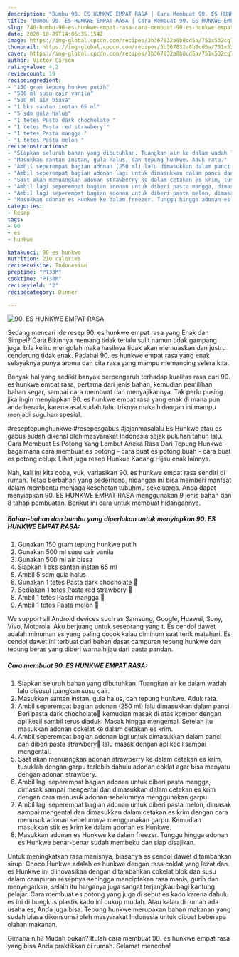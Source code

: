 ```yaml
---
description: "Bumbu 90. ES HUNKWE EMPAT RASA | Cara Membuat 90. ES HUNKWE EMPAT RASA Yang Enak Banget"
title: "Bumbu 90. ES HUNKWE EMPAT RASA | Cara Membuat 90. ES HUNKWE EMPAT RASA Yang Enak Banget"
slug: 740-bumbu-90-es-hunkwe-empat-rasa-cara-membuat-90-es-hunkwe-empat-rasa-yang-enak-banget
date: 2020-10-09T14:06:35.154Z
image: https://img-global.cpcdn.com/recipes/3b367832a8b8cd5a/751x532cq70/90-es-hunkwe-empat-rasa-foto-resep-utama.jpg
thumbnail: https://img-global.cpcdn.com/recipes/3b367832a8b8cd5a/751x532cq70/90-es-hunkwe-empat-rasa-foto-resep-utama.jpg
cover: https://img-global.cpcdn.com/recipes/3b367832a8b8cd5a/751x532cq70/90-es-hunkwe-empat-rasa-foto-resep-utama.jpg
author: Victor Carson
ratingvalue: 4.2
reviewcount: 10
recipeingredient:
- "150 gram tepung hunkwe putih"
- "500 ml susu cair vanila"
- "500 ml air biasa"
- "1 bks santan instan 65 ml"
- "5 sdm gula halus"
- "1 tetes Pasta dark chocholate "
- "1 tetes Pasta red strawbery "
- "1 tetes Pasta mangga "
- "1 tetes Pasta melon "
recipeinstructions:
- "Siapkan seluruh bahan yang dibutuhkan. Tuangkan air ke dalam wadah lalu disusul tuangkan susu cair."
- "Masukkan santan instan, gula halus, dan tepung hunkwe. Aduk rata."
- "Ambil seperempat bagian adonan (250 ml) lalu dimasukkan dalam panci. Beri pasta dark chocholate🍫 kemudian masak di atas kompor dengan api kecil sambil terus diaduk. Masak hingga mengental. Setelah itu masukkan adonan cokelat ke dalam cetakan es krim."
- "Ambil seperempat bagian adonan lagi untuk dimasukkan dalam panci dan diberi pasta strawbery🍓 lalu masak dengan api kecil sampai mengental."
- "Saat akan menuangkan adonan strawberry ke dalam cetakan es krim, tusuklah dengan garpu terlebih dahulu adonan coklat agar bisa menyatu dengan adonan strawbery."
- "Ambil lagi seperempat bagian adonan untuk diberi pasta mangga, dimasak sampai mengental dan dimasukkan dalam cetakan es krim dengan cara menusuk adonan sebelumnya menggunakan garpu."
- "Ambil lagi seperempat bagian adonan untuk diberi pasta melon, dimasak sampai mengental dan dimasukkan dalam cetakan es krim dengan cara menusuk adonan sebelumnya menggunakan garpu. Kemudian masukkan stik es krim ke dalam adonan es Hunkwe."
- "Masukkan adonan es Hunkwe ke dalam freezer. Tunggu hingga adonan es Hunkwe benar-benar sudah membeku dan siap disajikan."
categories:
- Resep
tags:
- 90
- es
- hunkwe

katakunci: 90 es hunkwe 
nutrition: 210 calories
recipecuisine: Indonesian
preptime: "PT33M"
cooktime: "PT38M"
recipeyield: "2"
recipecategory: Dinner

---
```



![90. ES HUNKWE EMPAT RASA](https://img-global.cpcdn.com/recipes/3b367832a8b8cd5a/751x532cq70/90-es-hunkwe-empat-rasa-foto-resep-utama.jpg)

Sedang mencari ide resep 90. es hunkwe empat rasa yang Enak dan Simpel? Cara Bikinnya memang tidak terlalu sulit namun tidak gampang juga. bila keliru mengolah maka hasilnya tidak akan memuaskan dan justru cenderung tidak enak. Padahal 90. es hunkwe empat rasa yang enak selayaknya punya aroma dan cita rasa yang mampu memancing selera kita.

Banyak hal yang sedikit banyak berpengaruh terhadap kualitas rasa dari 90. es hunkwe empat rasa, pertama dari jenis bahan, kemudian pemilihan bahan segar, sampai cara membuat dan menyajikannya. Tak perlu pusing jika ingin menyiapkan 90. es hunkwe empat rasa yang enak di mana pun anda berada, karena asal sudah tahu triknya maka hidangan ini mampu menjadi suguhan spesial.

#reseptepunghunkwe #resepesgabus #jajanmasalalu Es Hunkwe atau es gabus sudah dikenal oleh masyarakat Indonesia sejak puluhan tahun lalu. Cara Membuat Es Potong Yang Lembut Aneka Rasa Dari Tepung Hunkwe - bagaimana cara membuat es potong - cara buat es potong buah - cara buat es potong celup. Lihat juga resep Hunkue Kacang Hijau enak lainnya.


Nah, kali ini kita coba, yuk, variasikan 90. es hunkwe empat rasa sendiri di rumah. Tetap berbahan yang sederhana, hidangan ini bisa memberi manfaat dalam membantu menjaga kesehatan tubuhmu sekeluarga. Anda dapat menyiapkan 90. ES HUNKWE EMPAT RASA menggunakan 9 jenis bahan dan 8 tahap pembuatan. Berikut ini cara untuk membuat hidangannya.

<!--inarticleads1-->

##### Bahan-bahan dan bumbu yang diperlukan untuk menyiapkan 90. ES HUNKWE EMPAT RASA:

1. Gunakan 150 gram tepung hunkwe putih
1. Gunakan 500 ml susu cair vanila
1. Gunakan 500 ml air biasa
1. Siapkan 1 bks santan instan 65 ml
1. Ambil 5 sdm gula halus
1. Gunakan 1 tetes Pasta dark chocholate 🍫
1. Sediakan 1 tetes Pasta red strawbery 🍓
1. Ambil 1 tetes Pasta mangga 🥭
1. Ambil 1 tetes Pasta melon 🍈


We support all Android devices such as Samsung, Google, Huawei, Sony, Vivo, Motorola. Aku berjuang untuk seseorang yang t. Es cendol dawet adalah minuman es yang paling cocok kalau diminum saat terik matahari. Es cendol dawet ini terbuat dari bahan dasar campuran tepung hunkwe dan tepung beras yang diberi warna hijau dari pasta pandan. 

<!--inarticleads2-->

##### Cara membuat 90. ES HUNKWE EMPAT RASA:

1. Siapkan seluruh bahan yang dibutuhkan. Tuangkan air ke dalam wadah lalu disusul tuangkan susu cair.
1. Masukkan santan instan, gula halus, dan tepung hunkwe. Aduk rata.
1. Ambil seperempat bagian adonan (250 ml) lalu dimasukkan dalam panci. Beri pasta dark chocholate🍫 kemudian masak di atas kompor dengan api kecil sambil terus diaduk. Masak hingga mengental. Setelah itu masukkan adonan cokelat ke dalam cetakan es krim.
1. Ambil seperempat bagian adonan lagi untuk dimasukkan dalam panci dan diberi pasta strawbery🍓 lalu masak dengan api kecil sampai mengental.
1. Saat akan menuangkan adonan strawberry ke dalam cetakan es krim, tusuklah dengan garpu terlebih dahulu adonan coklat agar bisa menyatu dengan adonan strawbery.
1. Ambil lagi seperempat bagian adonan untuk diberi pasta mangga, dimasak sampai mengental dan dimasukkan dalam cetakan es krim dengan cara menusuk adonan sebelumnya menggunakan garpu.
1. Ambil lagi seperempat bagian adonan untuk diberi pasta melon, dimasak sampai mengental dan dimasukkan dalam cetakan es krim dengan cara menusuk adonan sebelumnya menggunakan garpu. Kemudian masukkan stik es krim ke dalam adonan es Hunkwe.
1. Masukkan adonan es Hunkwe ke dalam freezer. Tunggu hingga adonan es Hunkwe benar-benar sudah membeku dan siap disajikan.


Untuk meningkatkan rasa manisnya, biasanya es cendol dawet ditambahkan sirup. Choco Hunkwe adalah es hunkwe dengan rasa coklat yang lezat dan. es Hunkwe ini diinovasikan dengan ditambahkan cokelat blok dan susu dalam campuran resepnya sehingga menciptakan rasa manis, gurih dan menyegarkan, selain itu harganya juga sangat terjangkau bagi kantung pelajar. Cara membuat es potong yang juga di sebut es kado karena dahulu es ini di bungkus plastik kado ini cukup mudah. Atau kalau di rumah ada usaha es, Anda juga bisa. Tepung hunkwe merupakan bahan makanan yang sudah biasa dikonsumsi oleh masyarakat Indonesia untuk dibuat beberapa olahan makanan. 

Gimana nih? Mudah bukan? Itulah cara membuat 90. es hunkwe empat rasa yang bisa Anda praktikkan di rumah. Selamat mencoba!
